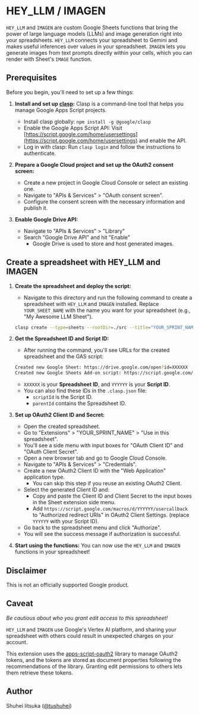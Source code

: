# HEY_LLM / IMAGEN

`HEY_LLM` and `IMAGEN` are custom Google Sheets functions that bring the power of large language models (LLMs) and image generation right into your spreadsheets. `HEY_LLM` connects your spreadsheet to Gemini and makes useful inferences over values in your spreadsheet. `IMAGEN` lets you generate images from text prompts directly within your cells, which you can render with Sheet's `IMAGE` function.

## Prerequisites

Before you begin, you'll need to set up a few things:

1. **Install and set up [clasp](https://github.com/google/clasp):** Clasp is a command-line tool that helps you manage Google Apps Script projects.
    - Install clasp globally: `npm install -g @google/clasp`
    - Enable the Google Apps Script API: Visit [https://script.google.com/home/usersettings](https://script.google.com/home/usersettings) and enable the API.
    - Log in with clasp: Run `clasp login` and follow the instructions to authenticate.

2. **Prepare a Google Cloud project and set up the OAuth2 consent screen:**
    - Create a new project in Google Cloud Console or select an existing one.
    - Navigate to "APIs & Services" > "OAuth consent screen".
    - Configure the consent screen with the necessary information and publish it.

3. **Enable Google Drive API:**
    - Navigate to "APIs & Services" > "Library"
    - Search "Google Drive API" and hit "Enable"
        - Google Drive is used to store and host generated images.

## Create a spreadsheet with HEY_LLM and IMAGEN

1. **Create the spreadsheet and deploy the script:**
    - Navigate to this directory and run the following command to create a spreadsheet with `HEY_LLM` and `IMAGEN` installed. Replace `YOUR_SHEET_NAME` with the name you want for your spreadsheet (e.g., "My Awesome LLM Sheet").

    ```bash
    clasp create --type=sheets --rootDir=./src --title="YOUR_SPRINT_NAME" && mv ./src/.clasp.json . && clasp push -f
    ```

2. **Get the Spreadsheet ID and Script ID:**
    - After running the command, you'll see URLs for the created spreadsheet and the GAS script:

    ```bash
    Created new Google Sheet: https://drive.google.com/open?id=XXXXXX
    Created new Google Sheets Add-on script: https://script.google.com/d/YYYYYY/edit
    ```

    - `XXXXXX` is your **Spreadsheet ID**, and `YYYYYY` is your **Script ID**.
    - You can also find these IDs in the `.clasp.json` file:
        - `scriptId` is the Script ID.
        - `parentId` contains the Spreadsheet ID.

3. **Set up OAuth2 Client ID and Secret:**
    - Open the created spreadsheet.
    - Go to "Extensions" > "YOUR_SPRINT_NAME" > "Use in this spreadsheet".
    - You'll see a side menu with input boxes for "OAuth Client ID" and "OAuth Client Secret".
    - Open a new browser tab and go to Google Cloud Console.
    - Navigate to "APIs & Services" > "Credentials".
    - Create a new OAuth2 Client ID with the "Web Application" application type.
        - You can skip this step if you reuse an existing OAuth2 Client.
    - Select the generated Client ID and:
        - Copy and paste the Client ID and Client Secret to the input boxes in the Sheet extension side menu.
        - Add `https://script.google.com/macros/d/YYYYYY/usercallback` to "Authorized redirect URIs" in OAuth2 Client Settings. (replace `YYYYYY` with your Script ID).
    - Go back to the spreadsheet menu and click "Authorize".
    - You will see the success message if authorization is successful.

4. **Start using the functions:**
    You can now use the `HEY_LLM` and `IMAGEN` functions in your spreadsheet!

## Disclaimer

This is not an officially supported Google product.

## Caveat

*Be cautious about who you grant edit access to this spreadsheet!*

`HEY_LLM` and `IMAGEN` use Google's Vertex AI platform, and sharing your spreadsheet with others could result in unexpected charges on your account.

This extension uses the [apps-script-oauth2](https://github.com/googleworkspace/apps-script-oauth2) library to manage OAuth2 tokens, and the tokens are stored as document properties following the recommendations of the library. Granting edit permissions to others lets them retrieve these tokens.

## Author

Shuhei Iitsuka ([@tushuhei](https://github.com/tushuhei))
